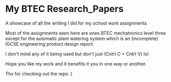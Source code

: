 # My BTEC Research_Papers 
A showcase of all the writing I did for my school work assignments

Most of the assignments seen here are ones BTEC mechatronics level three except for the automatic plant watering system which is an (incomplete) IGCSE engineering product design report. 

I don't mind any of it being used but don't just (Cntrl C + Cntrl V) lol

Hope you like my work and it benefits it you in one way or another. 

Thx for checking out the repo :)
